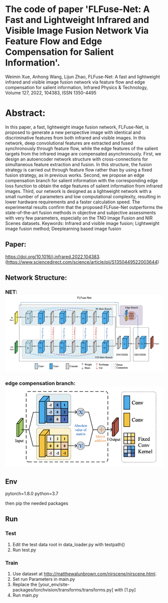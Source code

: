 # The code of paper 'FLFuse-Net: A Fast and Lightweight Infrared and Visible Image Fusion Network Via Feature Flow and Edge Compensation for Salient Information'.
Weimin Xue, Anhong Wang, Lijun Zhao, FLFuse-Net: A fast and lightweight infrared and visible image fusion network via feature flow and edge compensation for salient information, Infrared Physics & Technology, Volume 127, 2022, 104383, ISSN 1350-4495

# Abstract: 
In this paper, a fast, lightweight image fusion network, FLFuse-Net, is proposed to generate a new perspective image with identical and discriminative features from both infrared and visible images. In this network, deep convolutional features are extracted and fused synchronously through feature flow, while the edge features of the salient targets from the infrared image are compensated asynchronously. First, we design an autoencoder network structure with cross-connections for simultaneous feature extraction and fusion. In this structure, the fusion strategy is carried out through feature flow rather than by using a fixed fusion strategy, as in previous works. Second, we propose an edge compensation branch for salient information with the corresponding edge loss function to obtain the edge features of salient information from infrared images. Third, our network is designed as a lightweight network with a small number of parameters and low computational complexity, resulting in lower hardware requirements and a faster calculation speed. The experimental results confirm that the proposed FLFuse-Net outperforms the state-of-the-art fusion methods in objective and subjective assessments with very few parameters, especially on the TNO Image Fusion and NIR Scenes datasets.
Keywords: Infrared and visible image fusion; Lightweight image fusion method; Deeplearning based image fusion

## Paper: 
https://doi.org/10.1016/j.infrared.2022.104383.
(https://www.sciencedirect.com/science/article/pii/S1350449522003644)

## Network Structure: 
### NET: ![Structure of the proposed FLFuse-Net](./fig/NET.png)
### edge compensation branch: ![Edge Compensation Branch](./fig/S_Branch.png)

## Env
pytorch=1.8.0 python=3.7 

then pip the needed packages

## Run
### Test
1. Edit the test data root in data_loader.py with testpath()
2. Run test.py

### Train
1. Use dataset at http://matthewalunbrown.com/nirscene/nirscene.html.
2. Set run Parameters in main.py
3. Replace the [your_env/site-packages/torchvision/transforms/transforms.py] with [1.py]
4. Run main.py
